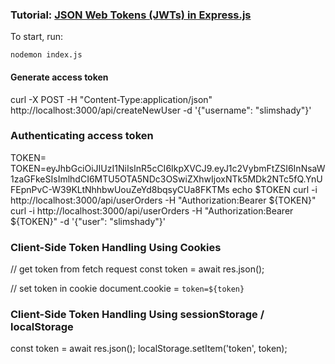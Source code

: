 ### Tutorial: [JSON Web Tokens (JWTs) in Express.js](https://www.digitalocean.com/community/tutorials/nodejs-jwt-expressjs)
To start, run:

```nodemon index.js```

#### Generate access token
curl -X POST -H "Content-Type:application/json" http://localhost:3000/api/createNewUser -d '{"username": "slimshady"}'

### Authenticating access token
TOKEN=
TOKEN=eyJhbGciOiJIUzI1NiIsInR5cCI6IkpXVCJ9.eyJ1c2VybmFtZSI6InNsaW1zaGFkeSIsImlhdCI6MTU5OTA5NDc3OSwiZXhwIjoxNTk5MDk2NTc5fQ.YnUFEpnPvC-W39KLtNhhbwUouZeYd8bqsyCUa8FKTMs
echo $TOKEN
curl -i http://localhost:3000/api/userOrders -H "Authorization:Bearer ${TOKEN}"
curl -i http://localhost:3000/api/userOrders -H "Authorization:Bearer ${TOKEN}"  -d '{"user": "slimshady"}'

### Client-Side Token Handling Using Cookies
// get token from fetch request
const token = await res.json();

// set token in cookie
document.cookie = `token=${token}`

### Client-Side Token Handling Using sessionStorage / localStorage
const token = await res.json();
localStorage.setItem('token', token);
